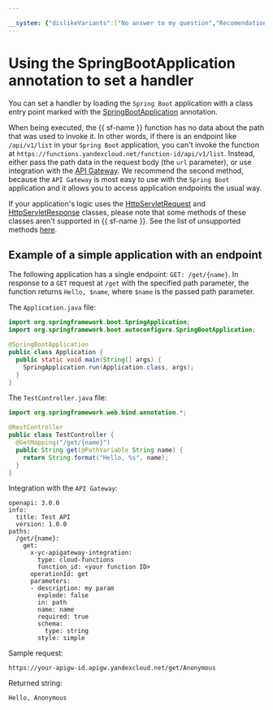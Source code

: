 ```yaml
---

__system: {"dislikeVariants":["No answer to my question","Recomendations didn't help","The content doesn't match title","Other"]}
---
```

# Using the SpringBootApplication annotation to set a handler

You can set a handler by loading the `Spring Boot` application with a class entry point marked with the [SpringBootApplication](https://docs.spring.io/spring-boot/docs/current/api/org/springframework/boot/autoconfigure/SpringBootApplication.html) annotation.

When being executed, the {{ sf-name }} function has no data about the path that was used to invoke it. In other words, if there is an endpoint like `/api/v1/list` in your `Spring Boot` application, you can't invoke the function at `https://functions.yandexcloud.net/function-id/api/v1/list`. Instead, either pass the path data in the request body (the `url` parameter), or use integration with the [API Gateway](../../../../api-gateway/quickstart/index.md). We recommend the second method, because the `API Gateway` is most easy to use with the `Spring Boot` application and it allows you to access application endpoints the usual way.

If your application's logic uses the [HttpServletRequest](https://docs.oracle.com/javaee/7/api/javax/servlet/http/HttpServletRequest.html) and [HttpServletResponse](https://docs.oracle.com/javaee/7/api/javax/servlet/http/HttpServletResponse.html) classes, please note that some methods of these classes aren't supported in {{ sf-name }}. See the list of unsupported methods [here](servlet-api.md#unsupported).

## Example of a simple application with an endpoint

The following application has a single endpoint: `GET: /get/{name}`. In response to a `GET` request at `/get` with the specified path parameter, the function returns `Hello, $name`, where `$name` is the passed path parameter.

The `Application.java` file:

```java
import org.springframework.boot.SpringApplication;
import org.springframework.boot.autoconfigure.SpringBootApplication;

@SpringBootApplication
public class Application {
  public static void main(String[] args) {
    SpringApplication.run(Application.class, args);
  }
}
```

The `TestController.java` file:

```java
import org.springframework.web.bind.annotation.*;

@RestController
public class TestController {
  @GetMapping("/get/{name}")
  public String get(@PathVariable String name) {
    return String.format("Hello, %s", name);
  }
}
```

Integration with the `API Gateway`:

```api
openapi: 3.0.0
info:
  title: Test API
  version: 1.0.0
paths:
  /get/{name}:
    get:
      x-yc-apigateway-integration:
        type: cloud-functions
        function_id: <your function ID>
      operationId: get
      parameters:
      - description: my param
        explode: false
        in: path
        name: name
        required: true
        schema:
          type: string
        style: simple
```

Sample request:

```
https://your-apigw-id.apigw.yandexcloud.net/get/Anonymous
```

Returned string:

```
Hello, Anonymous
```

